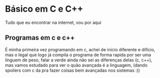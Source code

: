 # Básico em C e C++
 Tudo que eu encontrar na internet, vou por aqui

 ## Programas em c e c++
 É minha primeira vez programando em c, achei de inicio diferente e difício, mas o legal
 que logo já compila o programa de forma rapida por ser uma linguem de peso, falar a verde ainda não sei as diferenças delas (c, c++), mas vamos estudado para ver o quão avançada é a linguagem, (dando spoilers com c da pra fazer coisas bem avançadas nos sistemas :)) 

